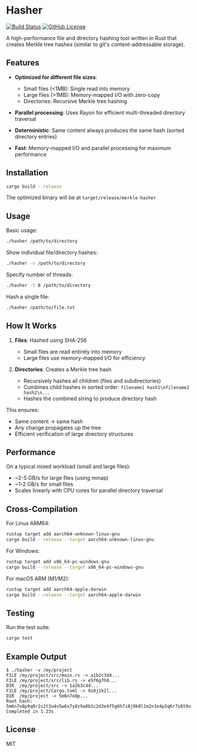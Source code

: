 # Hasher

[![Build Status](https://github.com/janseeger/hasher/actions/workflows/rust.yml/badge.svg)](https://github.com/janseeger/hasher/actions/workflows/rust.yml)
[![GitHub License](https://img.shields.io/github/license/janseeger/hasher)](https://github.com/janseeger/hasher/blob/main/LICENSE)

A high-performance file and directory hashing tool written in Rust that creates Merkle tree hashes (similar to git's content-addressable storage).

## Features

- **Optimized for different file sizes**:
  - Small files (<1MB): Single read into memory
  - Large files (>1MB): Memory-mapped I/O with zero-copy
  - Directories: Recursive Merkle tree hashing

- **Parallel processing**: Uses Rayon for efficient multi-threaded directory traversal

- **Deterministic**: Same content always produces the same hash (sorted directory entries)

- **Fast**: Memory-mapped I/O and parallel processing for maximum performance

## Installation

```bash
cargo build --release
```

The optimized binary will be at `target/release/merkle-hasher`

## Usage

Basic usage:
```bash
./hasher /path/to/directory
```

Show individual file/directory hashes:
```bash
./hasher -v /path/to/directory
```

Specify number of threads:
```bash
./hasher -t 8 /path/to/directory
```

Hash a single file:
```bash
./hasher /path/to/file.txt
```

## How It Works

1. **Files**: Hashed using SHA-256
   - Small files are read entirely into memory
   - Large files use memory-mapped I/O for efficiency

2. **Directories**: Creates a Merkle tree hash
   - Recursively hashes all children (files and subdirectories)
   - Combines child hashes in sorted order: `filename1 hash1\nfilename2 hash2\n...`
   - Hashes the combined string to produce directory hash

This ensures:
- Same content → same hash
- Any change propagates up the tree
- Efficient verification of large directory structures

## Performance

On a typical mixed workload (small and large files):
- ~2-5 GB/s for large files (using mmap)
- ~1-2 GB/s for small files
- Scales linearly with CPU cores for parallel directory traversal

## Cross-Compilation

For Linux ARM64:
```bash
rustup target add aarch64-unknown-linux-gnu
cargo build --release --target aarch64-unknown-linux-gnu
```

For Windows:
```bash
rustup target add x86_64-pc-windows-gnu
cargo build --release --target x86_64-pc-windows-gnu
```

For macOS ARM (M1/M2):
```bash
rustup target add aarch64-apple-darwin
cargo build --release --target aarch64-apple-darwin
```

## Testing

Run the test suite:
```bash
cargo test
```

## Example Output

```
$ ./hasher -v /my/project
FILE /my/project/src/main.rs -> a1b2c3d4...
FILE /my/project/src/lib.rs -> e5f6g7h8...
DIR  /my/project/src -> 1a2b3c4d...
FILE /my/project/Cargo.toml -> 9i0j1k2l...
DIR  /my/project -> 5m6n7o8p...
Root hash: 5m6n7o8p9q0r1s2t3u4v5w6x7y8z9a0b1c2d3e4f5g6h7i8j9k0l1m2n3o4p5q6r7s8t9u
Completed in 1.23s
```

## License

MIT
